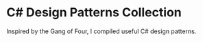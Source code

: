﻿# C# Design Patterns Collection

Inspired by the Gang of Four, I compiled useful C# design patterns.